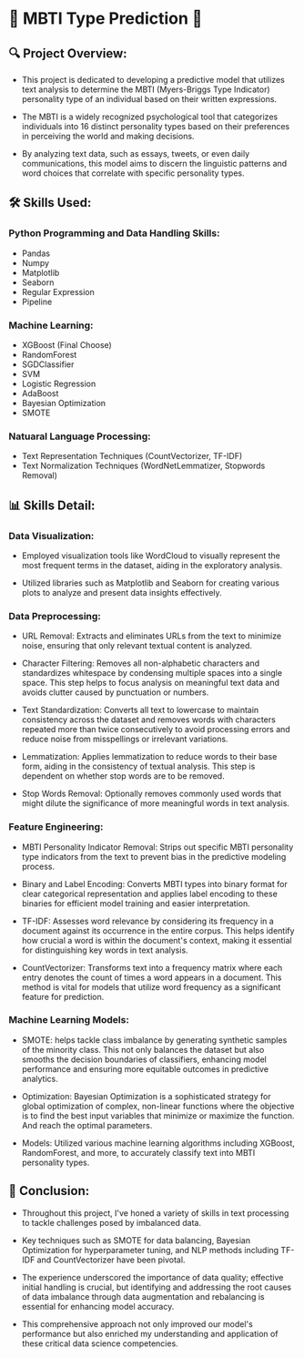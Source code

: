 # 🧠 MBTI Type Prediction 🧩

## 🔍 Project Overview:
* This project is dedicated to developing a predictive model that utilizes text analysis to determine the MBTI (Myers-Briggs Type Indicator) personality type of an individual based on their written expressions.
  
* The MBTI is a widely recognized psychological tool that categorizes individuals into 16 distinct personality types based on their preferences in perceiving the world and making decisions.
  
* By analyzing text data, such as essays, tweets, or even daily communications, this model aims to discern the linguistic patterns and word choices that correlate with specific personality types.

## 🛠️ Skills Used:
### Python Programming and Data Handling Skills:
* Pandas
* Numpy
* Matplotlib
* Seaborn
* Regular Expression
* Pipeline
### Machine Learning:
* XGBoost (Final Choose)
* RandomForest
* SGDClassifier
* SVM
* Logistic Regression
* AdaBoost
* Bayesian Optimization
* SMOTE
### Natuaral Language Processing:
* Text Representation Techniques (CountVectorizer, TF-IDF)
* Text Normalization Techniques (WordNetLemmatizer, Stopwords Removal)
  
## 📊 Skills Detail:
### Data Visualization:
* Employed visualization tools like WordCloud to visually represent the most frequent terms in the dataset, aiding in the exploratory analysis.
  
* Utilized libraries such as Matplotlib and Seaborn for creating various plots to analyze and present data insights effectively.
### Data Preprocessing:
* URL Removal: Extracts and eliminates URLs from the text to minimize noise, ensuring that only relevant textual content is analyzed.
  
* Character Filtering: Removes all non-alphabetic characters and standardizes whitespace by condensing multiple spaces into a single space. This step helps to focus analysis on meaningful text data and avoids clutter caused by punctuation or numbers.
  
* Text Standardization: Converts all text to lowercase to maintain consistency across the dataset and removes words with characters repeated more than twice consecutively to avoid processing errors and reduce noise from misspellings or irrelevant variations.
  
* Lemmatization: Applies lemmatization to reduce words to their base form, aiding in the consistency of textual analysis. This step is dependent on whether stop words are to be removed.
  
* Stop Words Removal: Optionally removes commonly used words that might dilute the significance of more meaningful words in text analysis.
  
### Feature Engineering:
* MBTI Personality Indicator Removal: Strips out specific MBTI personality type indicators from the text to prevent bias in the predictive modeling process.
  
* Binary and Label Encoding: Converts MBTI types into binary format for clear categorical representation and applies label encoding to these binaries for efficient model training and easier interpretation.

* TF-IDF: Assesses word relevance by considering its frequency in a document against its occurrence in the entire corpus. This helps identify how crucial a word is within the document's context, making it essential for distinguishing key words in text analysis.

* CountVectorizer: Transforms text into a frequency matrix where each entry denotes the count of times a word appears in a document. This method is vital for models that utilize word frequency as a significant feature for prediction.

### Machine Learning Models:
* SMOTE: helps tackle class imbalance by generating synthetic samples of the minority class. This not only balances the dataset but also smooths the decision boundaries of classifiers, enhancing model performance and ensuring more equitable outcomes in predictive analytics.

* Optimization: Bayesian Optimization is a sophisticated strategy for global optimization of complex, non-linear functions where the objective is to find the best input variables that minimize or maximize the function. And reach the optimal parameters.

* Models: Utilized various machine learning algorithms including XGBoost, RandomForest, and more, to accurately classify text into MBTI personality types. 

## 🎯 Conclusion:
* Throughout this project, I've honed a variety of skills in text processing to tackle challenges posed by imbalanced data. 

* Key techniques such as SMOTE for data balancing, Bayesian Optimization for hyperparameter tuning, and NLP methods including TF-IDF and CountVectorizer have been pivotal. 

* The experience underscored the importance of data quality; effective initial handling is crucial, but identifying and addressing the root causes of data imbalance through data augmentation and rebalancing is essential for enhancing model accuracy. 

* This comprehensive approach not only improved our model's performance but also enriched my understanding and application of these critical data science competencies.






